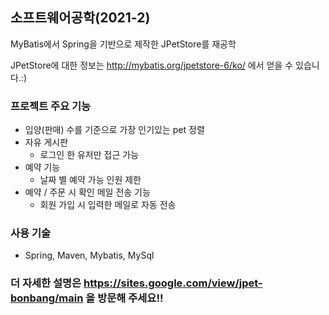 ## 소프트웨어공학(2021-2)
MyBatis에서 Spring을 기반으로 제작한 JPetStore를 재공학

JPetStore에 대한 정보는 http://mybatis.org/jpetstore-6/ko/ 에서 얻을 수 있습니다.:)

### 프로젝트 주요 기능
* 입양(판매) 수를 기준으로 가장 인기있는 pet 정렬
* 자유 게시판
  - 로그인 한 유저만 접근 가능
* 예약 기능
  - 날짜 별 예약 가능 인원 제한
* 예약 / 주문 시 확인 메일 전송 기능
  - 회원 가입 시 입력한 메일로 자동 전송
  
### 사용 기술
* Spring, Maven, Mybatis, MySql


### 더  자세한 설명은 https://sites.google.com/view/jpet-bonbang/main 을 방문해 주세요!!

